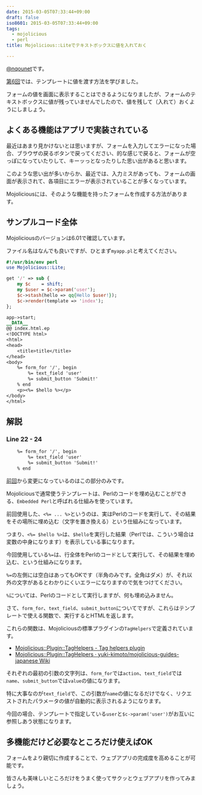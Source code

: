 ```yaml
---
date: 2015-03-05T07:33:44+09:00
draft: false
iso8601: 2015-03-05T07:33:44+09:00
tags:
  - mojolicious
  - perl
title: Mojolicious::Liteでテキストボックスに値を入れておく

---
```


[@nqounet](https://twitter.com/nqounet)です。

[第6回](/2015/02/12/081257 "Mojolicious::Liteでテンプレートに値を渡す")では、テンプレートに値を渡す方法を学びました。

フォームの値を画面に表示することはできるようになりましたが、フォームのテキストボックスに値が残っていませんでしたので、値を残して（入れて）おくようにしましょう。

## よくある機能はアプリで実装されている

最近はあまり見かけないとは思いますが、フォームを入力してエラーになった場合、ブラウザの戻るボタンで戻ってください、的な感じで戻ると、フォームが空っぽになっていたりして、キーッっとなったりした思い出があると思います。

このような思い出が多いからか、最近では、入力ミスがあっても、フォームの画面が表示されて、各項目にエラーが表示されていることが多くなっています。

Mojoliciousには、そのような機能を持ったフォームを作成する方法があります。

## サンプルコード全体

Mojoliciousのバージョンは6.01で確認しています。

ファイル名はなんでも良いですが、ひとまず`myapp.pl`と考えてください。

```perl
#!/usr/bin/env perl
use Mojolicious::Lite;

get '/' => sub {
    my $c    = shift;
    my $user = $c->param('user');
    $c->stash(hello => qq{Hello $user!});
    $c->render(template => 'index');
};

app->start;
__DATA__
@@ index.html.ep
<!DOCTYPE html>
<html>
<head>
    <title>title</title>
</head>
<body>
    %= form_for '/', begin
        %= text_field 'user'
        %= submit_button 'Submit!'
    % end
    <p><%= $hello %></p>
</body>
</html>
```

## 解説

### Line 22 - 24

```html
    %= form_for '/', begin
        %= text_field 'user'
        %= submit_button 'Submit!'
    % end
```

[前回](/2015/02/12/081257 "Mojolicious::Liteでテンプレートに値を渡す")から変更になっているのはこの部分のみです。

Mojoliciousで通常使うテンプレートは、Perlのコードを埋め込むことができる、`Embedded Perl`と呼ばれる仕組みを使っています。

前回使用した、`<%= ... %>`というのは、実はPerlのコードを実行して、その結果をその場所に埋め込む（文字を置き換える）という仕組みになっています。

つまり、`<%= $hello %>`は、`$hello`を実行した結果（Perlでは、こういう場合は変数の中身になります）を表示している事になります。

今回使用している`%=`は、行全体をPerlのコードとして実行して、その結果を埋め込む、という仕組みになります。

`%=`の左側には空白はあってもOKです（半角のみです。全角はダメ）が、それ以外の文字があるとわかりにくいエラーになりますので気をつけてください。

`%`については、Perlのコードとして実行しますが、何も埋め込みません。

さて、`form_for`、`text_field`、`submit_button`についてですが、これらはテンプレートで使える関数で、実行するとHTMLを返します。

これらの関数は、Mojoliciousの標準プラグインの`TagHelpers`で定義されています。

- [Mojolicious::Plugin::TagHelpers - Tag helpers plugin](http://mojolicio.us/perldoc/Mojolicious/Plugin/TagHelpers)
- [Mojolicious::Plugin::TagHelpers · yuki-kimoto/mojolicious-guides-japanese Wiki](https://github.com/yuki-kimoto/mojolicious-guides-japanese/wiki/Mojolicious::Plugin::TagHelpers)

それぞれの最初の引数の文字列は、`form_for`では`action`、`text_field`では`name`、`submit_button`では`value`の値になります。

特に大事なのが`text_field`で、この引数が`name`の値になるだけでなく、リクエストされたパラメータの値が自動的に表示されるようになります。

今回の場合、テンプレートで指定している`user`と`$c->param('user')`がお互いに参照しあう状態になります。

## 多機能だけど必要なところだけ使えばOK

フォームをより親切に作成することで、ウェブアプリの完成度を高めることが可能です。

皆さんも美味しいところだけをうまく使ってサクッとウェブアプリを作ってみましょう。
